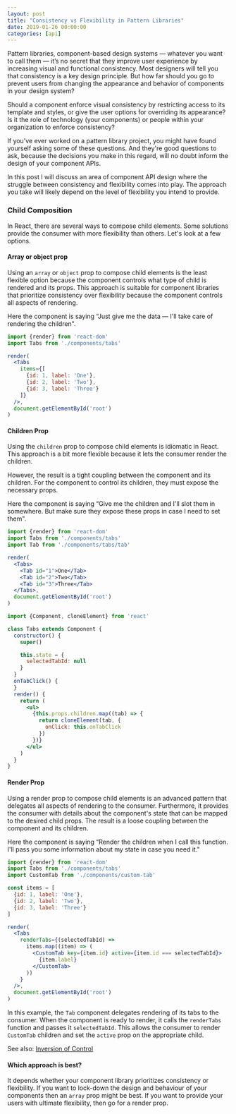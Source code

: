 ```yaml
---
layout: post
title: "Consistency vs Flexibility in Pattern Libraries"
date: 2019-01-26 00:00:00
categories: [api]
---
```


Pattern libraries, component-based design systems — whatever you want to call them — it’s no secret that they improve user experience by increasing visual and functional consistency. Most designers will tell you that consistency is a key design principle. But how far should you go to prevent users from changing the appearance and behavior of components in your design system?

Should a component enforce visual consistency by restricting access to its template and styles, or give the user options for overriding its appearance? Is it the role of technology (your components) or people within your organization to enforce consistency?

If you’ve ever worked on a pattern library project, you might have found yourself asking some of these questions. And they're good questions to ask, because the decisions you make in this regard, will no doubt inform the design of your component APIs.

In this post I will discuss an area of component API design where the struggle between consistency and flexibility comes into play. The approach you take will likely depend on the level of flexibility you intend to provide.

### Child Composition

In React, there are several ways to compose child elements. Some solutions provide the consumer with more flexibility than others. Let's look at a few options.

#### Array or object prop

Using an `array` or `object` prop to compose child elements is the least flexible option because the component controls what type of child is rendered and its props. This approach is suitable for component libraries that prioritize consistency over flexibility because the component controls all aspects of rendering.

Here the component is saying “Just give me the data — I'll take care of rendering the children".

```jsx
import {render} from 'react-dom'
import Tabs from './components/tabs'

render(
  <Tabs
    items={[
      {id: 1, label: 'One'},
      {id: 2, label: 'Two'},
      {id: 3, label: 'Three'}
    ]}
  />,
  document.getElementById('root')
)
```

<!-- Pros:
- Ensures that the same type of child component is always rendered.
- The consumer doesn't need to know what type of child component to supply.

Cons:
- The consumer has no control over child component being rendered so there is no opportunity to specify its type and props.
- Documenting the required data structure is awkward.
 -->
#### Children Prop

Using the `children` prop to compose child elements is idiomatic in React. This approach is a bit more flexible because it lets the consumer render the children.

However, the result is a tight coupling between the component and its children. For the component to control its children, they must expose the necessary props.

Here the component is saying “Give me the children and I'll slot them in somewhere. But make sure they expose these props in case I need to set them".

```jsx
import {render} from 'react-dom'
import Tabs from './components/tabs'
import Tab from './components/tabs/tab'

render(
  <Tabs>
    <Tab id="1">One</Tab>
    <Tab id="2">Two</Tab>
    <Tab id="3">Three</Tab>
  </Tabs>,
  document.getElementById('root')
)
```

```jsx
import {Component, cloneElement} from 'react'

class Tabs extends Component {
  constructor() {
    super()

    this.state = {
      selectedTabId: null
    }
  }
  onTabClick() {
  }
  render() {
    return (
      <ul>
        {this.props.children.map((tab) => {
          return cloneElement(tab, {
            onClick: this.onTabClick
          })
        })}
      </ul>
    )
  }
}
```

<!-- Note: It’s possible to define a custom `propType` function that verifies the children are of the correct type. This effectively dials back the amount of control offered to the consumer.
 -->

#### Render Prop

Using a render prop to compose child elements is an advanced pattern that delegates all aspects of rendering to the consumer. Furthermore, it provides the consumer with details about the component's state that can be mapped to the desired child props. The result is a loose coupling between the component and its children.

Here the component is saying “Render the children when I call this function. I'll pass you some information about my state in case you need it."

```jsx
import {render} from 'react-dom'
import Tabs from './components/tabs'
import CustomTab from './components/custom-tab'

const items = [
  {id: 1, label: 'One'},
  {id: 2, label: 'Two'},
  {id: 3, label: 'Three'}
]

render(
  <Tabs
    renderTabs={(selectedTabId) =>
      items.map((item) => (
        <CustomTab key={item.id} active={item.id === selectedTabId}>
          {item.label}
        </CustomTab>
      ))
    }
  />,
  document.getElementById('root')
)
```

In this example, the `Tab` component delegates rendering of its tabs to the consumer. When the component is ready to render, it calls the `renderTabs` function and passes it `selectedTabId`. This allows the consumer to render `CustomTab` children and set the `active` prop on the appropriate child.

See also: [Inversion of Control](https://en.wikipedia.org/wiki/Inversion_of_control#Examples)

#### Which approach is best?

It depends whether your component library prioritizes consistency or flexibility. If you want to lock-down the design and behaviour of your components then an `array` prop might be best. If you want to provide your users with ultimate flexibility, then go for a render prop.
